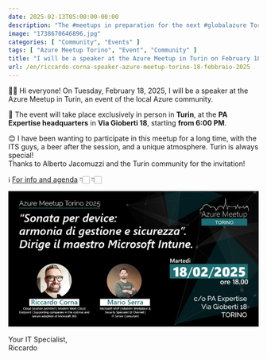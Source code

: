 ```yaml
---
date: 2025-02-13T05:00:00-00:00
description: "The #meetups in preparation for the next #globalazure Torino, which will be held on May 10, 2025, are starting. Join us to discover all the new management and security features offered by Microsoft Intune."
image: "1738670646896.jpg"
categories: [ "Community", "Events" ]
tags: [ "Azure Meetup Torino", "Event", "Community" ]
title: "I will be a speaker at the Azure Meetup in Turin on February 18, 2025"
url: /en/riccardo-corna-speaker-azure-meetup-torino-18-febbraio-2025
---
```

👋🏻 Hi everyone! On Tuesday, February 18, 2025, I will be a speaker at the Azure Meetup in Turin, an event of the local Azure community.

🎉 The event will take place exclusively in person in **Turin**, at the **PA Expertise headquarters** in **Via Gioberti 18**, starting **from 6:00 PM**.

😊 I have been wanting to participate in this meetup for a long time, with the ITS guys, a beer after the session, and a unique atmosphere. Turin is always special!  
Thanks to Alberto Jacomuzzi and the Turin community for the invitation!

ℹ️ [For info and agenda](https://www.meetup.com/meetup-microsoft-azure-torino/events/305493202/?utm_medium=referral&utm_campaign=share-btn_savedevents_share_modal&utm_source=linkedin) 👇🏻 👇🏻

[![Azure Meetup Turin Poster February 18, 2025](1738670646896.jpg)](https://www.meetup.com/meetup-microsoft-azure-torino/events/305493202/?utm_medium=referral&utm_campaign=share-btn_savedevents_share_modal&utm_source=linkedin)

Your IT Specialist,  
Riccardo
